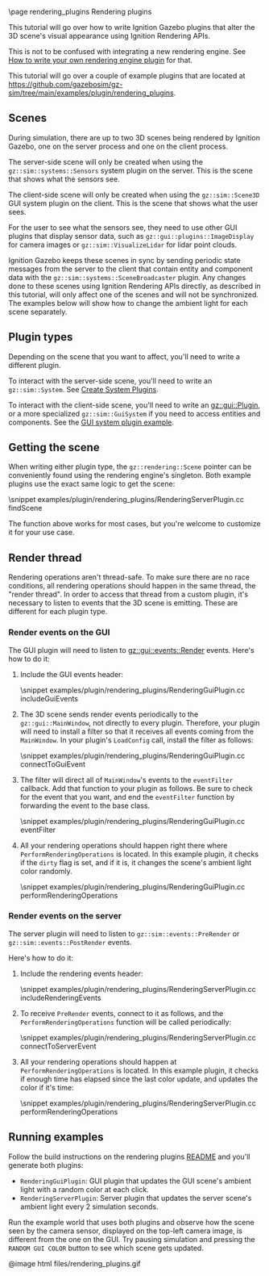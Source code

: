 \page rendering_plugins Rendering plugins

This tutorial will go over how to write Ignition Gazebo plugins that alter the
3D scene's visual appearance using Ignition Rendering APIs.

This is not to be confused with integrating a new rendering engine. See
[How to write your own rendering engine plugin](https://gazebosim.org/api/rendering/4.2/renderingplugin.html)
for that.

This tutorial will go over a couple of example plugins that are located at
https://github.com/gazebosim/gz-sim/tree/main/examples/plugin/rendering_plugins.

## Scenes

During simulation, there are up to two 3D scenes being rendered by
Ignition Gazebo, one on the server process and one on the client process.

The server-side scene will only be created when using the
`gz::sim::systems::Sensors` system plugin on the server. This is the
scene that shows what the sensors see.

The client-side scene will only be created when using the
`gz::sim::Scene3D` GUI system plugin on the client. This is the
scene that shows what the user sees.

For the user to see what the sensors see, they need to use other GUI plugins
that display sensor data, such as `gz::gui::plugins::ImageDisplay` for
camera images or `gz::sim::VisualizeLidar` for lidar point clouds.

Ignition Gazebo keeps these scenes in sync by sending periodic state messages
from the server to the client that contain entity and component data with
the `gz::sim::systems::SceneBroadcaster` plugin. Any
changes done to these scenes using Ignition Rendering APIs directly, as
described in this tutorial, will only affect one of the scenes and will not be
synchronized. The examples below will show how to change the ambient light for
each scene separately.

## Plugin types

Depending on the scene that you want to affect, you'll need to write a
different plugin.

To interact with the server-side scene, you'll need to write an
`gz::sim::System`.
See [Create System Plugins](createsystemplugins.html).

To interact with the client-side scene, you'll need to write an
[gz::gui::Plugin](https://gazebosim.org/api/gui/4.1/classignition_1_1gui_1_1Plugin.html),
or a more specialized `gz::sim::GuiSystem`
if you need to access entities and components.
See the [GUI system plugin example](https://github.com/gazebosim/gz-sim/tree/main/examples/plugin/gui_system_plugin).

## Getting the scene

When writing either plugin type, the `gz::rendering::Scene` pointer can
be conveniently found using the rendering engine's singleton. Both example
plugins use the exact same logic to get the scene:

\snippet examples/plugin/rendering_plugins/RenderingServerPlugin.cc findScene

The function above works for most cases, but you're welcome to customize it
for your use case.

## Render thread

Rendering operations aren't thread-safe. To make sure there are no race
conditions, all rendering operations should happen in the same thread, the
"render thread". In order to access that thread from a custom plugin, it's
necessary to listen to events that the 3D scene is emitting. These are
different for each plugin type.

### Render events on the GUI

The GUI plugin will need to listen to
[gz::gui::events::Render](https://gazebosim.org/api/gui/4.1/classignition_1_1gui_1_1events_1_1Render.html)
events. Here's how to do it:

1. Include the GUI events header:

    \snippet examples/plugin/rendering_plugins/RenderingGuiPlugin.cc includeGuiEvents

2. The 3D scene sends render events periodically to the `gz::gui::MainWindow`,
   not directly to every plugin. Therefore, your plugin will need to install a filter
   so that it receives all events coming from the `MainWindow`. In your plugin's
   `LoadConfig` call, install the filter as follows:

    \snippet examples/plugin/rendering_plugins/RenderingGuiPlugin.cc connectToGuiEvent

3. The filter will direct all of `MainWindow`'s events to the `eventFilter` callback. Add
   that function to your plugin as follows. Be sure to check for the event that you want,
   and end the `eventFilter` function by forwarding the event to the base class.

    \snippet examples/plugin/rendering_plugins/RenderingGuiPlugin.cc eventFilter

4. All your rendering operations should happen right there where
   `PerformRenderingOperations` is located. In this example plugin, it checks if the
   `dirty` flag is set, and if it is, it changes the scene's ambient light color randomly.

    \snippet examples/plugin/rendering_plugins/RenderingGuiPlugin.cc performRenderingOperations

### Render events on the server

The server plugin will need to listen to `gz::sim::events::PreRender` or
`gz::sim::events::PostRender` events.

Here's how to do it:

1. Include the rendering events header:

    \snippet examples/plugin/rendering_plugins/RenderingServerPlugin.cc includeRenderingEvents

2. To receive `PreRender` events, connect to it as follows, and the
   `PerformRenderingOperations` function will be called periodically:

    \snippet examples/plugin/rendering_plugins/RenderingServerPlugin.cc connectToServerEvent

3. All your rendering operations should happen at `PerformRenderingOperations` is located.
   In this example plugin, it checks if enough time has elapsed since the last color update,
   and updates the color if it's time:

    \snippet examples/plugin/rendering_plugins/RenderingServerPlugin.cc performRenderingOperations

## Running examples

Follow the build instructions on the rendering plugins
[README](https://github.com/gazebosim/gz-sim/blob/main/examples/plugin/rendering_plugins)
and you'll generate both plugins:

* `RenderingGuiPlugin`: GUI plugin that updates the GUI scene's ambient light with a random color at each click.
* `RenderingServerPlugin`: Server plugin that updates the server scene's ambient light every 2 simulation seconds.

Run the example world that uses both plugins and observe how the scene seen by
the camera sensor, displayed on the top-left camera image, is different from
the one on the GUI. Try pausing simulation and pressing the
`RANDOM GUI COLOR` button to see which scene gets updated.

@image html files/rendering_plugins.gif

